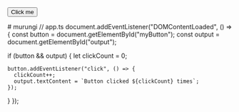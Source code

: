<!DOCTYPE html>
<html lang="en">
<head>
  <meta charset="UTF-8">
  <meta name="viewport" content="width=device-width, initial-scale=1.0">
  <title>TypeScript Front-End Example</title>
</head>
<body>
  <button id="myButton">Click me</button>
  <p id="output"></p>

  <script src="app.js"></script>
</body>
</html>
# murungi
// app.ts
document.addEventListener("DOMContentLoaded", () => {
  const button = document.getElementById("myButton");
  const output = document.getElementById("output");

  if (button && output) {
    let clickCount = 0;

    button.addEventListener("click", () => {
      clickCount++;
      output.textContent = `Button clicked ${clickCount} times`;
    });
  }
});


